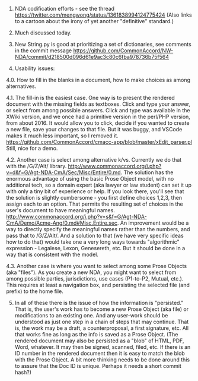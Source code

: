 1. NDA codification efforts - see the thread https://twitter.com/mengwong/status/1361838994124775424  (Also links to a cartoon about the irony of yet another "definitive" standard.)

2. Much discussed today.

3. New String.py is good at prioritizing a set of dictionaries, see comments in the commit message https://github.com/CommonAccord/NW-NDA/commit/d218500d096d61e9ac3c80c6fba978736b75f564

4. Usability issues:

4.0. How to fill in the blanks in a document, how to make choices as among alternatives.

4.1. The fill-in is the easiest case.  One way is to present the rendered document with the missing fields as textboxes. Click and type your answer, or select from among possible answers.  Click and type was available in the XWiki version, and we once had a primitive version in the perl/PHP version, from about 2016. It would allow you to click, decide if you wanted to create a new file, save your changes to that file.  But it was buggy, and VSCode makes it much less important, so I removed it.  https://github.com/CommonAccord/cmacc-app/blob/master/xEdit_parser.pl  Still, nice for a demo.

4.2. Another case is select among alternative k/vs.  Currently we do that with the /G/Z/Alt/ library.  http://www.commonaccord.org/i.php?v=d&f=G/Agt-NDA-CmA/Sec/Misc/Entire/0.md.  The solution has the enormous advantage of using the basic Prose Object model, with no additional tech, so a domain expert (aka lawyer or law student) can set it up with only a tiny bit of experience or help.  If you look there, you'll see that the solution is slightly cumbersome - you first define choices 1,2,3, then assign each to an option.  That permits the resulting set of choices in the user's document to have meaningful names.  http://www.commonaccord.org/i.php?v=s&f=G/Agt-NDA-CmA/Demo/Acme-Ang/0.md#Misc.Entire.sec.  An improvement would be a way to directly specify the meaningful names rather than the numbers, and pass that to /G/Z/Alt/. And a solution to that (we have very specific ideas how to do that) would take one a very long ways towards "algorithmic" expression - Legalese, Lexon, Genesereth, etc.  But it should be done in a way that is consistent with the model.

4.3. Another case is where you want to select among some Prose Objects (aka "files").  As you create a new NDA, you might want to select from among possible parties, jurisdictions, use cases (P1-to-P2, Mutual, etc.).  This requires at least a navigation box, and persisting the selected file (and prefix) to the home file.

5.  In all of these there is the issue of how the information is "persisted."  That is, the user's work has to become a new Prose Object (aka file) or modifications to an existing one.  And any user-work should be understood as just one step in a chain of steps that may continue.  That is, the work may be a draft, a counterproposal, a first signature, etc.  All that works fine as long as the info is saved as a Prose Object.  (The rendered document may also be persisted as a "blob" of HTML, PDF, Word, whatever. It may then be signed, scanned, filed, etc.  If there is an ID number in the rendered document then it is easy to match the blob with the Prose Object.  A bit more thinking needs to be done around this to assure that the Doc ID is unique.  Perhaps it needs a short commit hash?)



